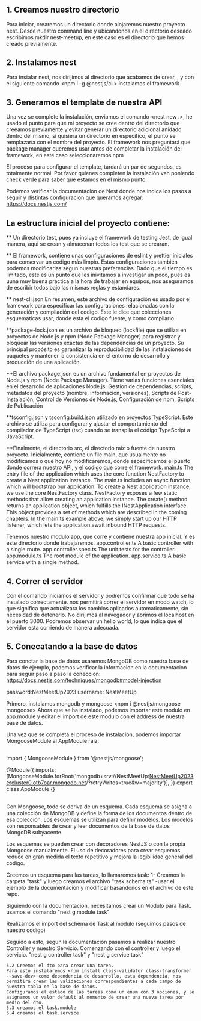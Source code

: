## 1. Creamos nuestro directorio

Para iniciar, crearemos un directorio donde alojaremos nuestro proyecto nest. Desde nuestro command line y ubicandonos en el directorio deseado escribimos mkdir nest-meetup, en este caso es el directorio que hemos creado previamente.

## 2. Instalamos nest

Para instalar nest, nos dirijimos al directorio que acabamos de crear, <cd nest-meetup>, y
con el siguiente comando <npm i -g @nestjs/cli> instalamos el framework.

## 3. Generamos el template de nuestra API

Una vez se complete la instalación, enviamos el comando <nest new .>, he usado el punto para que mi proyecto se cree dentro del directorio que creeamos previamente y evitar generar un directorio adicional anidado dentro del mismo, si quisiera un directorio en especifico, el punto se remplazaría con el nombre del proyecto.
El framework nos preguntará que package manager queremos usar antes de completar la instalación del framework, en este caso seleccionaremos npm

El proceso para configurar el template, tardará un par de segundos, es totalmente normal. Por favor quienes completen la instalación van poniendo check verde para saber que estamos en el mismo punto.

Podemos verificar la documentacion de Nest donde nos indica los pasos a seguir y distintas configuracion que queramos agregar:
https://docs.nestjs.com/

## La estructura inicial del proyecto contiene:

\*\* Un directorio test, pues ya incluye el framework de testing Jest, de igual manera, aqui se crean y almacenan todos los test que se crearan.

\*\* El framework, contiene unas configuraciones de eslint y prettier iniciales para conservar un codigo más limpio. Estas configuraciones también podemos modificarlas segun nuestras preferencias. Dado que el tiempo es limitado, este es un punto que les inivitamos a investigar un poco, pues es uuna muy buena practica a la hora de trabajar en equipos, nos aseguramos de escribir todos bajo las mismas reglas y estandares.

\*\* nest-cli.json En resumen, este archivo de configuración es usado por el framework para especificar las configuraciones relacionadas con la generación y compilación del codigo. Este le dice que colecciones esquematicas usar, donde esta el codigo fuente, y como compilarlo.

\*\*package-lock.json es un archivo de bloqueo (lockfile) que se utiliza en proyectos de Node.js y npm (Node Package Manager) para registrar y bloquear las versiones exactas de las dependencias de un proyecto. Su principal propósito es garantizar la reproducibilidad de las instalaciones de paquetes y mantener la consistencia en el entorno de desarrollo y producción de una aplicación.

\*\*El archivo package.json es un archivo fundamental en proyectos de Node.js y npm (Node Package Manager). Tiene varias funciones esenciales en el desarrollo de aplicaciones Node.js. Gestion de dependencias, scripts, metadatos del proyecto (nombre, información, versiones), Scripts de Post-Instalación, Control de Versiones de Node.js, Configuración de npm, Scripts de Publicación

\*\*tsconfig.json y tsconfig.build.json utilizado en proyectos TypeScript. Este archivo se utiliza para configurar y ajustar el comportamiento del compilador de TypeScript (tsc) cuando se transpila el código TypeScript a JavaScript.

\*\*Finalmente, el directorio src, el directorio raiz o fuente de nuestro proyecto. Inicialmente, contiene un file main, que usualmente no modificamos o que hoy no modificaremos, donde especificamos el puerto donde correra nuestro API, y el codigo que corre el framework.
main.ts The entry file of the application which uses the core function NestFactory to create a Nest application instance.
The main.ts includes an async function, which will bootstrap our application:
To create a Nest application instance, we use the core NestFactory class. NestFactory exposes a few static methods that allow creating an application instance. The create() method returns an application object, which fulfills the INestApplication interface. This object provides a set of methods which are described in the coming chapters. In the main.ts example above, we simply start up our HTTP listener, which lets the application await inbound HTTP requests.

Tenemos nuestro modulo app, que corre y contiene nuestra app inicial. Y es este directorio donde trabajaremos.
app.controller.ts A basic controller with a single route.
app.controller.spec.ts The unit tests for the controller.
app.module.ts The root module of the application.
app.service.ts A basic service with a single method.

## 4. Correr el servidor

Con el comando <npm run start> iniciamos el servidor y podremos confirmar que todo se ha instalado correctamente. <npm run start:dev> nos permitirá correr el servidor en modo watch, lo que significa que actualizara los cambios aplicados automaticamente, sin necesidad de detenerlo.
No dirijimos al navegador y abrimos el localhost en el puerto 3000. Podremos observar un hello world, lo que indica que el servidor esta corriendo de manera adecuada.

## 5. Conecatando a la base de datos

Para conctar la base de datos usaremos MongoDB como nuestra base de datos de ejemplo, podemos verificar la informacion en la documentacion para seguir paso a paso la coneccion:
https://docs.nestjs.com/techniques/mongodb#model-injection

password:NestMeetUp2023
username: NestMeetUp

Primero, instalamos mongodb <npm install mongodb> y mongoose <npm i @nestjs/mongoose mongoose>
Ahora que se ha instalado, podemos importar este modulo en app.module y editar el import de este modulo con el address de nuestra base de datos.

Una vez que se completa el proceso de instalación, podemos importar MongooseModule al AppModule raíz.

##

import { MongooseModule } from '@nestjs/mongoose';

@Module({
imports: [MongooseModule.forRoot('mongodb+srv://NestMeetUp:NestMeetUp2023@cluster0.otb7oar.mongodb.net/?retryWrites=true&w=majority')],
})
export class AppModule {}

##

Con Mongoose, todo se deriva de un esquema. Cada esquema se asigna a una colección de MongoDB y define la forma de los documentos dentro de esa colección. Los esquemas se utilizan para definir modelos. Los modelos son responsables de crear y leer documentos de la base de datos MongoDB subyacente.

Los esquemas se pueden crear con decoradores NestJS o con la propia Mongoose manualmente. El uso de decoradores para crear esquemas reduce en gran medida el texto repetitivo y mejora la legibilidad general del código.

Creemos un esquema para las tareas, lo llamaremos task:
1- Creamos la carpeta "task" y luego creamos el archivo "task.schema.ts"
-usar el ejemplo de la documentacion y modificar basandonos en el archivo de este repo.

Siguiendo con la documentacion, necesitamos crear un Modulo para Task.
usamos el comando "nest g module task"

Realizamos el import del schema de Task al modulo (seguimos pasos de nuestro codigo)

Seguido a esto, segun la documentacion pasamos a realizar nuestro Controller y nuestro Servicio. Comenzando con el controller y luego el servicio.
"nest g controller task" y "nest g service task"

    5.2 Creemos el dto para crear una tarea.
    Para esto instalaremos <npm install class-validator class-transformer --save-dev> como dependencia de desarrollo, esta dependencia, nos permitirá crear las validaciones correspondientes a cada campo de nuestra tabla en la base de datos.
    Configuramos el estado de las tareas como un enum con 3 opciones, y le asignamos un valor default al momento de crear una nueva tarea por medio del dto.
    5.3 creamos el task.module
    5.4 creamos el task.service

